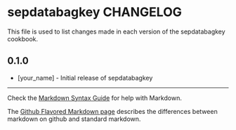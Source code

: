 sepdatabagkey CHANGELOG
=======================

This file is used to list changes made in each version of the sepdatabagkey cookbook.

0.1.0
-----
- [your_name] - Initial release of sepdatabagkey

- - -
Check the [Markdown Syntax Guide](http://daringfireball.net/projects/markdown/syntax) for help with Markdown.

The [Github Flavored Markdown page](http://github.github.com/github-flavored-markdown/) describes the differences between markdown on github and standard markdown.
